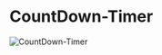 # CountDown-Timer
![CountDown-Timer](https://github.com/user-attachments/assets/bcd09b90-17f5-42d7-b936-0756a8e2b61b)
